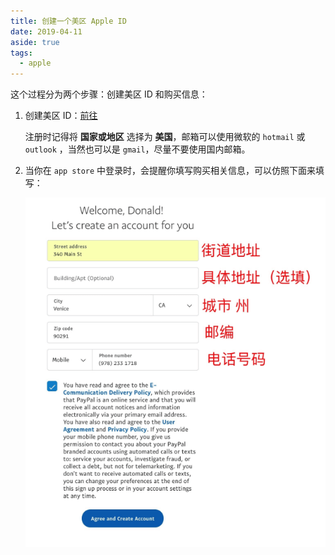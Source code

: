 ```yaml
---
title: 创建一个美区 Apple ID
date: 2019-04-11
aside: true
tags:
  - apple
---
```


这个过程分为两个步骤：创建美区 ID 和购买信息：

1. 创建美区 ID：[前往](https://appleid.apple.com/account#!&page=create)

   注册时记得将 **国家或地区** 选择为 **美国**，邮箱可以使用微软的 `hotmail` 或 `outlook` ，当然也可以是 `gmail`，尽量不要使用国内邮箱。

2. 当你在 `app store` 中登录时，会提醒你填写购买相关信息，可以仿照下面来填写：

   ![payinfo.png](/images/payinfo.png)
